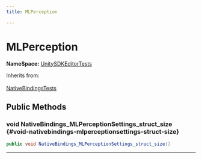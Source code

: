 ```yaml
---
title: MLPerception

---
```


# MLPerception



**NameSpace:** 
[UnitySDKEditorTests](/versioned_docs/version-14-Jun-2023/unity-api/api/UnitySDKEditorTests/UnitySDKEditorTests.md) 





Inherits from: <br></br>[NativeBindingsTests](/versioned_docs/version-14-Jun-2023/unity-api/api/UnitySDKEditorTests/UnitySDKEditorTests.NativeBindingsTests.md)




## Public Methods

### void NativeBindings_MLPerceptionSettings_struct_size {#void-nativebindings-mlperceptionsettings-struct-size}

```csharp
public void NativeBindings_MLPerceptionSettings_struct_size()
```






-----------

